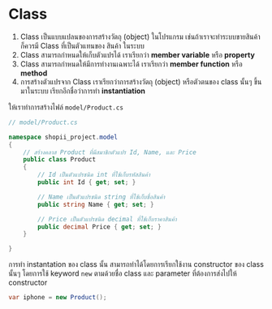 
# Class

1. Class เป็นแบบแปลนของการสร้างวัตถุ (object) ในโปรแกรม เช่นถ้าเราจะทำระบบขายสินค้า ก็ควรมี Class ที่เป็นตัวแทนของ สินค้า ในระบบ
2. Class สามารถกำหนดให้เก็บตัวแปรได้ เราเรียกว่า **member variable** หรือ **property**
3. Class สามารถกำหนดให้มีการทำงานเฉพาะได้ เราเรียกว่า **member function** หรือ **method**
4. การสร้างตัวแปรจาก Class เราเรียกว่าการสร้างวัตถุ (object) หรือตัวตนของ class นั้นๆ ขึ้นมาในระบบ เรียกอีกชื่อว่าการทำ **instantiation**

ให้เราทำการสร้างไฟล์ `model/Product.cs`

```cs
// model/Product.cs

namespace shopii_project.model
{
    // สร้างคลาส Product ที่มีสมาชิกตัวแปร Id, Name, และ Price 
    public class Product
    {
        // Id เป็นตัวแปรชนิด int ที่ใช้เก็บรหัสสินค้า
        public int Id { get; set; }

        // Name เป็นตัวแปรชนิด string ที่ใช้เก็บชื่อสินค้า
        public string Name { get; set; }

        // Price เป็นตัวแปรชนิด decimal ที่ใช้เก็บราคาสินค้า
        public decimal Price { get; set; }
    }

}
```

การทำ instantation ของ class นั้น สามารถทำได้โดยการเรียกใช้งาน constructor ของ class นั้นๆ โดยการใช้ keyword `new` ตามด้วยชื่อ class และ parameter ที่ต้องการส่งไปให้ constructor

```cs
var iphone = new Product();
```